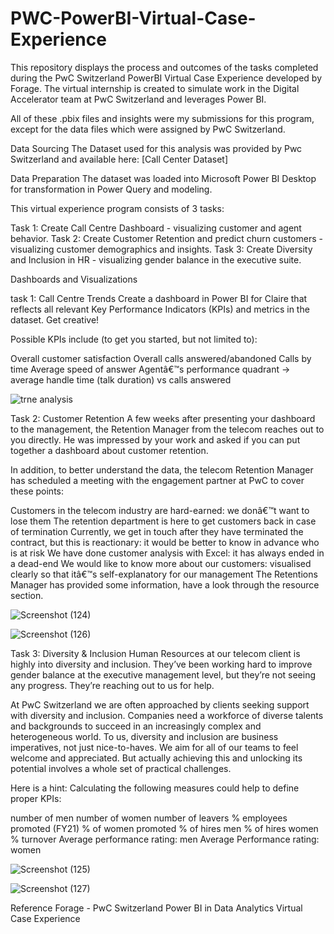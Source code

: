 # PWC-PowerBI-Virtual-Case-Experience

This repository displays the process and outcomes of the tasks completed during the PwC Switzerland PowerBI Virtual Case Experience developed by Forage. The virtual internship is created to simulate work in the Digital Accelerator team at PwC Switzerland and leverages Power BI.

All of these .pbix files and insights were my submissions for this program, except for the data files which were assigned by PwC Switzerland.

Data Sourcing
The Dataset used for this analysis was provided by Pwc Switzerland and available here: [Call Center Dataset]

Data Preparation
The dataset was loaded into Microsoft Power BI Desktop for transformation in Power Query and modeling.

This virtual experience program consists of 3 tasks:

Task 1: Create Call Centre Dashboard - visualizing customer and agent behavior.
Task 2: Create Customer Retention and predict churn customers - visualizing customer demographics and insights.
Task 3: Create Diversity and Inclusion in HR - visualizing gender balance in the executive suite.

Dashboards and Visualizations

task 1: Call Centre Trends Create a dashboard in Power BI for Claire that reflects all relevant Key Performance Indicators (KPIs) and metrics in the dataset. Get creative!

Possible KPIs include (to get you started, but not limited to):

Overall customer satisfaction
Overall calls answered/abandoned
Calls by time
Average speed of answer
Agentâ€™s performance quadrant -> average handle time (talk duration) vs calls answered

![trne analysis](https://github.com/Sravanthi-Duddeti/PWC-PowerBI-Virtual-Case-Experience/assets/128029018/da9ddf05-7af2-44bf-9fac-2f873aa2350d)

Task 2: Customer Retention A few weeks after presenting your dashboard to the management, the Retention Manager from the telecom reaches out to you directly. He was impressed by your work and asked if you can put together a dashboard about customer retention.

In addition, to better understand the data, the telecom Retention Manager has scheduled a meeting with the engagement partner at PwC to cover these points:

Customers in the telecom industry are hard-earned: we donâ€™t want to lose them
The retention department is here to get customers back in case of termination
Currently, we get in touch after they have terminated the contract, but this is reactionary: it would be better to know in advance who is at risk
We have done customer analysis with Excel: it has always ended in a dead-end
We would like to know more about our customers: visualised clearly so that itâ€™s self-explanatory for our management The Retentions Manager has provided some information, have a look through the resource section.

![Screenshot (124)](https://github.com/Sravanthi-Duddeti/PWC-PowerBI-Virtual-Case-Experience/assets/128029018/fd8c9957-f22e-450a-8329-50d795c4ce3c)

![Screenshot (126)](https://github.com/Sravanthi-Duddeti/PWC-PowerBI-Virtual-Case-Experience/assets/128029018/5ff3e112-06c9-4c72-99f4-3e8a26e84e9a)

Task 3: Diversity & Inclusion Human Resources at our telecom client is highly into diversity and inclusion. They’ve been working hard to improve gender balance at the executive management level, but they’re not seeing any progress. They’re reaching out to us for help.

At PwC Switzerland we are often approached by clients seeking support with diversity and inclusion. Companies need a workforce of diverse talents and backgrounds to succeed in an increasingly complex and heterogeneous world. To us, diversity and inclusion are business imperatives, not just nice-to-haves. We aim for all of our teams to feel welcome and appreciated. But actually achieving this and unlocking its potential involves a whole set of practical challenges.

Here is a hint: Calculating the following measures could help to define proper KPIs:

number of men
number of women
number of leavers
% employees promoted (FY21)
% of women promoted
% of hires men
% of hires women
% turnover
Average performance rating: men
Average Performance rating: women

![Screenshot (125)](https://github.com/Sravanthi-Duddeti/PWC-PowerBI-Virtual-Case-Experience/assets/128029018/1709ba2f-69ba-47e0-8041-4c12f2c50b50)

![Screenshot (127)](https://github.com/Sravanthi-Duddeti/PWC-PowerBI-Virtual-Case-Experience/assets/128029018/7fa74fd4-3940-4a70-adbf-bcb4b4a524a9)

Reference
Forage - PwC Switzerland Power BI in Data Analytics Virtual Case Experience




